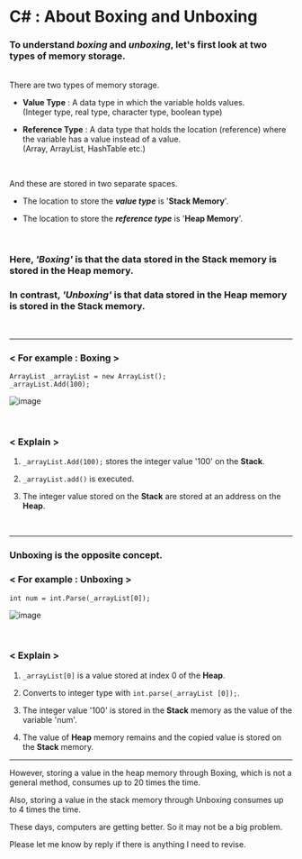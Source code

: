 # C# : About Boxing and Unboxing

### To understand _**boxing**_ and _**unboxing**_, let's first look at two types of memory storage.
<br>
There are two types of memory storage.

- **Value Type** : A data type in which the variable holds values.
<br>(Integer type, real type, character type, boolean type)

- **Reference Type** : A data type that holds the location (reference) where the variable has a value instead of a value.
<br>(Array,  ArrayList, HashTable etc.)
<br>

And these are stored in two separate spaces.

- The location to store the _**value type**_ is '**Stack Memory**'.

- The location to store the **_reference type_** is '**Heap Memory**'.

<br>

### Here, _'Boxing'_ is that the data stored in the Stack memory is stored in the Heap memory.

### In contrast, _'Unboxing'_ is that data stored in the Heap memory is stored in the Stack memory.

<br>

---

### < For example : **Boxing** >

`ArrayList _arrayList = new ArrayList();`
<br>
`_arrayList.Add(100);`

![image](https://user-images.githubusercontent.com/80008824/116013087-ed067400-a636-11eb-9132-d42bd5cb481f.png)

<br>

### < Explain >

1.  `_arrayList.Add(100);` stores the integer value '100' on the **Stack**.

2.  `_arrayList.add()` is executed.

3.  The integer value stored on the **Stack** are stored at an address on the **Heap**.

<br>

---

### Unboxing is the opposite concept.

### < For example : **Unboxing** >

`int num = int.Parse(_arrayList[0]);`

![image](https://user-images.githubusercontent.com/80008824/116014020-c0089000-a63b-11eb-8c7a-c6d8fc8927b1.png)

<br>

### < Explain >

1. `_arrayList[0]` is a value stored at index 0 of the **Heap**.

2. Converts to integer type with `int.parse(_arrayList [0]);`.

3. The integer value '100' is stored in the **Stack** memory as the value of the variable 'num'.

4. The value of **Heap** memory remains and the copied value is stored on the **Stack** memory.

---

However, storing a value in the heap memory through Boxing, which is not a general method, consumes up to 20 times the time. 

Also, storing a value in the stack memory through Unboxing consumes up to 4 times the time.

These days, computers are getting better. So it may not be a big problem.

Please let me know by reply if there is anything I need to revise.
